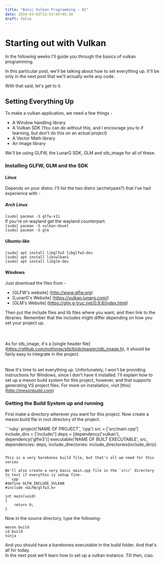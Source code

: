 ```yaml
---
title: "Basic Vulkan Programming - 01"
date: 2018-03-02T12:54:05+05:30
draft: false
---
```

# Starting out with Vulkan  


In the following weeks I'll guide you through the basics of vulkan programming.  
  
  
In this particular post, we'll be talking about how to set everything up. It'll be only in the next post that we'll actually write any code.

With that said, let's get to it.

## Setting Everything Up

To make a vulkan application, we need a few things -  

* A Window handling library
* A Vulkan SDK (You can do without this, and I encourage you to if learning, but don't do this on an actual project)
* A Vector Math library
* An Image library

We'll be using GLFW, the LunarG SDK, GLM and stb_image for all of these.

### Installing GLFW, GLM and the SDK
#### Linux
Depends on your distro. I'll list the two distro (archetypes?) that I've had experience with -
##### Arch Linux
`[sudo] pacman -S glfw-x11`  
If you're on wayland get the wayland counterpart.  
`[sudo] pacman -S vulkan-devel`  
`[sudo] pacman -S glm`  

##### Ubuntu-like
`[sudo] apt install libglfw3 libglfw3-dev`  
`[sudo] apt install libvulkan1`  
`[sudo] apt install libglm-dev`  
#### Windows
Just download the files from -

* [GLFW's website] (http://www.glfw.org)
* [LunarG's Website] (https://vulkan.lunarg.com/)
* [GLM's Website] (https://glm.g-truc.net/0.9.8/index.html)  


Then put the include files and lib files where you want,
and then link to the libraries. Remember that the includes might differ depending on how you set your project up.  
<br>
<br>
<br>
As for stb_image, it's a [single header file] (https://github.com/nothings/stb/blob/master/stb_image.h), it should be fairly easy
to integrate in the project.
<br>
<br>
<br>
Now it's time to set everything up. Unfortunately, I won't be providing instructions for Windows, since I don't have it installed.
I'll explain how to set up a meson build system for this project, however, and that supports generating VS project files. For more on installation, visit [this] (http://mesonbuild.com)
### Getting the Build System up and running
First make a directory wherever you want for this project.
Now create a meson.build file in root directory of the project.  

```ruby`
project('NAME OF PROJECT', 'cpp')
src = ['src/main.cpp']
include_dirs  = ['include/']
deps = [dependency('vulkan'), dependency('glfw3')]
executable('NAME OF BUILT EXECUTABLE', src, dependencies: deps, include_directories: include_directories(include_dirs))
```

This is a very barebones build file, but that's all we need for this series

We'll also create a very basic main.cpp file in the `src/` directory to test if everythin is setup fine-  
```cpp`
#define GLFW_INCLUDE_VULKAN
#include <GLFW/glfw3.h>

int main(void)
{
	return 0;
}
```
Now in the source directory, type the following-  
```
meson build
cd build
ninja
```

And you should have a barebones executable in the build folder. And that's all for today.  
In the next post we'll learn how to set up a vulkan instance. Till then, ciao.
